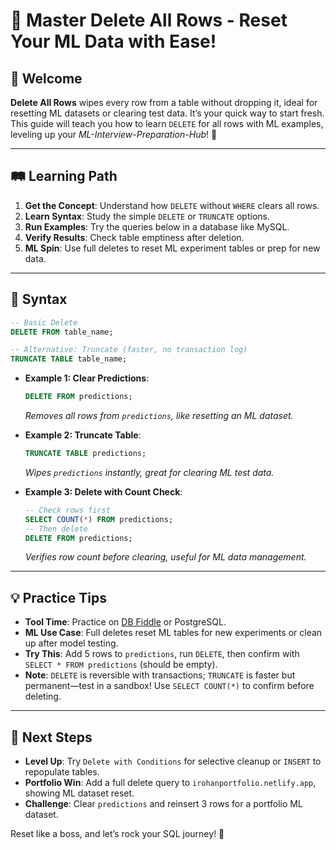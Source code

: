 # 🎉 Master Delete All Rows - Reset Your ML Data with Ease!

## 🌟 Welcome

**Delete All Rows** wipes every row from a table without dropping it, ideal for resetting ML datasets or clearing test data. It’s your quick way to start fresh. This guide will teach you how to learn `DELETE` for all rows with ML examples, leveling up your *ML-Interview-Preparation-Hub*! 🚀

---

## 🛤️ Learning Path

1. **Get the Concept**: Understand how `DELETE` without `WHERE` clears all rows.
2. **Learn Syntax**: Study the simple `DELETE` or `TRUNCATE` options.
3. **Run Examples**: Try the queries below in a database like MySQL.
4. **Verify Results**: Check table emptiness after deletion.
5. **ML Spin**: Use full deletes to reset ML experiment tables or prep for new data.

---

## 📜 Syntax

```sql
-- Basic Delete
DELETE FROM table_name;

-- Alternative: Truncate (faster, no transaction log)
TRUNCATE TABLE table_name;
```

- **Example 1: Clear Predictions**:
  ```sql
  DELETE FROM predictions;
  ```
  *Removes all rows from `predictions`, like resetting an ML dataset.*

- **Example 2: Truncate Table**:
  ```sql
  TRUNCATE TABLE predictions;
  ```
  *Wipes `predictions` instantly, great for clearing ML test data.*

- **Example 3: Delete with Count Check**:
  ```sql
  -- Check rows first
  SELECT COUNT(*) FROM predictions;
  -- Then delete
  DELETE FROM predictions;
  ```
  *Verifies row count before clearing, useful for ML data management.*

---

## 💡 Practice Tips

- **Tool Time**: Practice on [DB Fiddle](https://www.db-fiddle.com) or PostgreSQL.
- **ML Use Case**: Full deletes reset ML tables for new experiments or clean up after model testing.
- **Try This**: Add 5 rows to `predictions`, run `DELETE`, then confirm with `SELECT * FROM predictions` (should be empty).
- **Note**: `DELETE` is reversible with transactions; `TRUNCATE` is faster but permanent—test in a sandbox! Use `SELECT COUNT(*)` to confirm before deleting.

---

## 🚀 Next Steps

- **Level Up**: Try `Delete with Conditions` for selective cleanup or `INSERT` to repopulate tables.
- **Portfolio Win**: Add a full delete query to `irohanportfolio.netlify.app`, showing ML dataset reset.
- **Challenge**: Clear `predictions` and reinsert 3 rows for a portfolio ML dataset.

Reset like a boss, and let’s rock your SQL journey! 🌟